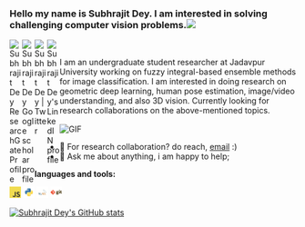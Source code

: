 ### Hello my name is Subhrajit Dey. I am interested in solving challenging computer vision problems.<img src="https://media.giphy.com/media/hvRJCLFzcasrR4ia7z/giphy.gif" width="25px">
<a href="https://www.researchgate.net/profile/Subhrajit-Dey-3">
  <img align="left" alt="Subhrajit Dey ResearchGate Profile" width="22px" src="https://cloud.githubusercontent.com/assets/10654684/6204302/3c0858ae-b546-11e4-852c-6c747bbdc3f3.png" />
</a>
<a href="https://scholar.google.com/citations?user=qF5U1hIAAAAJ&hl=en">
  <img align="left" alt="Subhrajit Dey Google scholar profile" width="22px" src="https://img.icons8.com/color/48/000000/google-scholar--v3.png" />
</a>
<a href="https://twitter.com/subhrajit608">
  <img align="left" alt="Subhrajit Dey | Twitter" width="22px" src="https://raw.githubusercontent.com/peterthehan/peterthehan/master/assets/twitter.svg" />
</a>
<a href="https://www.linkedin.com/in/subhrajit-dey-7a2784166/">
  <img align="left" alt="Subhrajit Dey's LinkedIN profile" width="22px" src="https://raw.githubusercontent.com/peterthehan/peterthehan/master/assets/linkedin.svg" />
</a>

<br />

I am an undergraduate student researcher at Jadavpur University working on fuzzy integral-based ensemble methods for image classification. I am interested in doing research on geometric deep learning, human pose estimation, image/video understanding, and also 3D vision. Currently looking for research collaborations on the above-mentioned topics.


  <img align="center" alt="GIF" src="https://github.com/abhisheknaiidu/abhisheknaiidu/blob/master/code.gif?raw=true" width="800" height="420" />
  
- 💼 For research collaboration? do reach, [email](subhrajitdey.agt@gmail.com) :)
- 💬 Ask me about anything, i am happy to help;

**languages and tools:**  

<code><img height="20" src="https://raw.githubusercontent.com/github/explore/80688e429a7d4ef2fca1e82350fe8e3517d3494d/topics/javascript/javascript.png"></code>
<code><img height="20" src="https://raw.githubusercontent.com/github/explore/80688e429a7d4ef2fca1e82350fe8e3517d3494d/topics/python/python.png"></code>
<code><img height="20" src="https://raw.githubusercontent.com/github/explore/80688e429a7d4ef2fca1e82350fe8e3517d3494d/topics/mysql/mysql.png"></code>
<code><img height="20" src="https://raw.githubusercontent.com/github/explore/80688e429a7d4ef2fca1e82350fe8e3517d3494d/topics/git/git.png"></code>


[![Subhrajit Dey's GitHub stats](https://github-readme-stats.vercel.app/api?username=subro608)](https://github.com/subro608/github-readme-stats)



